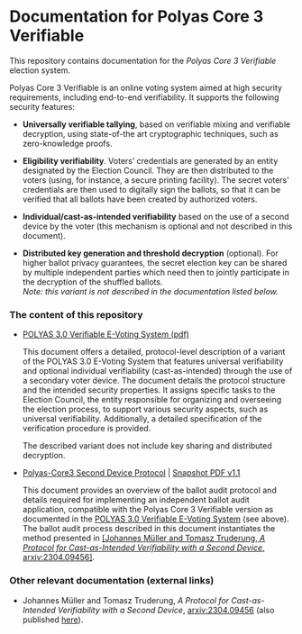 # Documentation for Polyas Core 3 Verifiable

This repository contains documentation for the _Polyas Core 3
Verifiable_ election system.

Polyas Core 3 Verifiable is an online voting system aimed at high
security requirements, including end-to-end verifiability. It supports
the following security features:

* **Universally verifiable tallying**, based on verifiable mixing and
  verifiable decryption, using state-of-the art cryptographic
  techniques, such as zero-knowledge proofs.

* **Eligibility verifiability**. Voters’ credentials are generated by an
  entity designated by the Election Council. They are then distributed
  to the voters (using, for instance, a secure printing facility). The
  secret voters' credentials are then used to digitally sign the
  ballots, so that it can be verified that all ballots have been created
  by authorized voters.

* **Individual/cast-as-intended verifiability** based on the use of a
  second device by the voter (this mechanism is optional and not
  described in this document).

* **Distributed key generation and threshold decryption** (optional).
  For higher ballot privacy guarantees, the secret election key can be
  shared by multiple independent parties which need then to jointly
  participate in the decryption of the shuffled ballots.  
  *Note: this variant is not described in the documentation listed below.*

### The content of this repository

 * [POLYAS 3.0 Verifiable E-Voting System (pdf)](pdf/polyas3.0-verifiable.pdf)

   This document offers a detailed, protocol-level description of a
   variant of the POLYAS 3.0 E-Voting System that features universal
   verifiability and optional individual verifiability (cast-as-intended)
   through the use of a secondary voter device.
   The document details the protocol structure and the intended security
   properties. It assigns specific tasks to the Election Council, the entity
   responsible for organizing and overseeing the election process, to support
   various security aspects, such as universal verifiability. Additionally, a
   detailed specification of the verification procedure is provided.

   The described variant does not include key sharing and distributed decryption.

 * [Polyas-Core3 Second Device Protocol](cai/second-device-spec.md)
   | [Snapshot PDF v1.1](pdf/second-device-spec.pdf)

   This document provides an overview of the ballot audit protocol and details
   required for implementing an independent ballot audit application,
   compatible with the Polyas Core 3 Verifiable version as documented in the
   [POLYAS 3.0 Verifiable E-Voting System](pdf/polyas3.0-verifiable.pdf)
   (see above).  The ballot audit process described in this document instantiates
   the method presented in [[Johannes Müller and Tomasz Truderung, _A Protocol
   for Cast-as-Intended Verifiability with a Second Device_,
   arxiv:2304.09456]](https://arxiv.org/pdf/2304.09456).


 ### Other relevant documentation (external links)


  * Johannes Müller and Tomasz Truderung, _A Protocol for Cast-as-Intended Verifiability with a Second Device_,
  [arxiv:2304.09456](https://arxiv.org/pdf/2304.09456)
  (also published [here](https://link.springer.com/chapter/10.1007/978-3-031-43756-4_8)).

  
